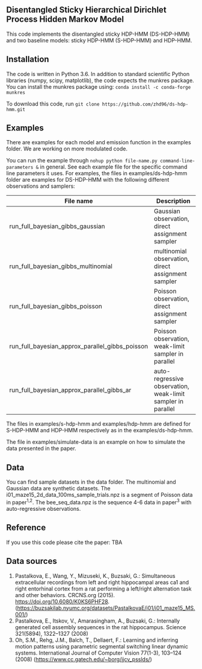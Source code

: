 ## Disentangled Sticky Hierarchical Dirichlet Process Hidden Markov Model

This code implements the disentangled sticky HDP-HMM (DS-HDP-HMM) and two baseline models: sticky HDP-HMM (S-HDP-HMM) and HDP-HMM.

## Installation

The code is written in Python 3.6. In addition to standard scientific Python libraries (numpy, scipy, matplotlib), the code expects the munkres package. You can install the munkres package using: `conda install -c conda-forge munkres`

To download this code, run `git clone https://github.com/zhd96/ds-hdp-hmm.git`

## Examples

There are examples for each model and emission function in the examples folder. We are working on more modulated code.

You can run the example through `nohup python file-name.py command-line-parameters &` in general. See each example file for the specific command line parameters it uses. For examples, the files in examples/ds-hdp-hmm folder are examples for DS-HDP-HMM with the following different observations and samplers:

| File name | Description |
| --- | --- |
| run_full_bayesian_gibbs_gaussian | Gaussian observation, direct assignment sampler |
| run_full_bayesian_gibbs_multinomial | multinomial observation, direct assignment sampler |
| run_full_bayesian_gibbs_poisson | Poisson observation, direct assignment sampler |
| run_full_bayesian_approx_parallel_gibbs_poisson | Poisson observation, weak-limit sampler in parallel |
| run_full_bayesian_approx_parallel_gibbs_ar | auto-regressive observation, weak-limit sampler in parallel |

The files in examples/s-hdp-hmm and examples/hdp-hmm are defined for S-HDP-HMM and HDP-HMM respectively as in the examples/ds-hdp-hmm.

The file in examples/simulate-data is an example on how to simulate the data presented in the paper.

## Data

You can find sample datasets in the data folder. The multinomial and Gaussian data are synthetic datasets. The i01_maze15_2d_data_100ms_sample_trials.npz is a segment of Poisson data in paper<sup>1,2</sup>. The bee_seq_data.npz is the sequence 4-6 data in paper<sup>3</sup> with auto-regressive observations.

## Reference

If you use this code please cite the paper: TBA

## Data sources

1. Pastalkova, E., Wang, Y., Mizuseki, K., Buzsaki, G.: Simultaneous extracellular recordings from left and right hippocampal areas ca1 and right entorhinal cortex from a rat performing a left/right alternation task and other behaviors. CRCNS.org (2015). https://doi.org/10.6080/K0KS6PHF28. (https://buzsakilab.nyumc.org/datasets/PastalkovaE/i01/i01_maze15_MS.001/)
2. Pastalkova, E., Itskov, V., Amarasingham, A., Buzsaki, G.: Internally generated cell assembly sequences in the rat hippocampus. Science 321(5894), 1322–1327 (2008)
3. Oh, S.M., Rehg, J.M., Balch, T., Dellaert, F.: Learning and inferring motion patterns using parametric segmental switching linear dynamic systems. International Journal of Computer Vision 77(1-3), 103–124 (2008) (https://www.cc.gatech.edu/~borg/ijcv_psslds/)

